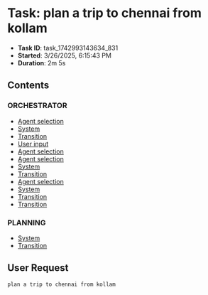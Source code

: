 # Task: plan a trip to chennai from kollam

- **Task ID**: task_1742993143634_831
- **Started**: 3/26/2025, 6:15:43 PM
- **Duration**: 2m 5s

## Contents

### ORCHESTRATOR

- [Agent selection](00_orchestrator/001_agent_selection/selection.md)
- [System](00_orchestrator/001_system/system.md)
- [Transition](00_orchestrator/001_transition/transition.md)
- [User input](00_orchestrator/001_user_input/user_request.md)
- [Agent selection](00_orchestrator/002_agent_selection/selection.md)
- [Agent selection](00_orchestrator/003_agent_selection/selection.md)
- [System](00_orchestrator/003_system/system.md)
- [Transition](00_orchestrator/003_transition/transition.md)
- [Agent selection](00_orchestrator/004_agent_selection/selection.md)
- [System](00_orchestrator/004_system/system.md)
- [Transition](00_orchestrator/004_transition/transition.md)
- [Transition](00_orchestrator/005_transition/transition.md)

### PLANNING

- [System](01_planning/002_system/system.md)
- [Transition](01_planning/002_transition/transition.md)


## User Request

```
plan a trip to chennai from kollam
```
